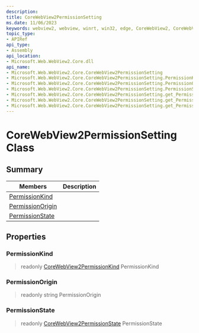 ```yaml
---
description: 
title: CoreWebView2PermissionSetting
ms.date: 11/06/2023
keywords: webview2, webview, winrt, win32, edge, CoreWebView2, CoreWebView2Controller, browser control, edge html, CoreWebView2PermissionSetting
topic_type:
- APIRef
api_type:
- Assembly
api_location:
- Microsoft.Web.WebView2.Core.dll
api_name:
- Microsoft.Web.WebView2.Core.CoreWebView2PermissionSetting
- Microsoft.Web.WebView2.Core.CoreWebView2PermissionSetting.PermissionKind
- Microsoft.Web.WebView2.Core.CoreWebView2PermissionSetting.PermissionOrigin
- Microsoft.Web.WebView2.Core.CoreWebView2PermissionSetting.PermissionState
- Microsoft.Web.WebView2.Core.CoreWebView2PermissionSetting.get_PermissionKind
- Microsoft.Web.WebView2.Core.CoreWebView2PermissionSetting.get_PermissionOrigin
- Microsoft.Web.WebView2.Core.CoreWebView2PermissionSetting.get_PermissionState
---
```


# CoreWebView2PermissionSetting Class



## Summary

Members|Description
--|--
[PermissionKind](#permissionkind) | 
[PermissionOrigin](#permissionorigin) | 
[PermissionState](#permissionstate) | 

## Properties

### PermissionKind

> readonly  [CoreWebView2PermissionKind](corewebview2permissionkind.md) PermissionKind

### PermissionOrigin

> readonly  string PermissionOrigin

### PermissionState

> readonly  [CoreWebView2PermissionState](corewebview2permissionstate.md) PermissionState




